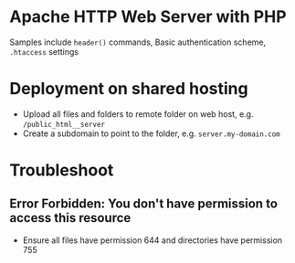 # Apache HTTP Web Server with PHP

Samples include `header()` commands, Basic authentication scheme, `.htaccess` settings


# Deployment on shared hosting

* Upload all files and folders to remote folder on web host, e.g. `/public_html__server`
* Create a subdomain to point to the folder, e.g. `server.my-domain.com`


# Troubleshoot

## Error Forbidden: You don't have permission to access this resource

* Ensure all files have permission 644 and directories have permission 755